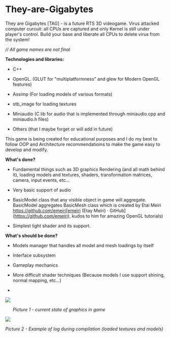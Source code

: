 # They-are-Gigabytes

They are Gigabytes [TAG] - is a future RTS 3D videogame. Virus attacked computer curcuit: all CPUs are captured and only Kernel is still under player's control. Build your base and liberate all CPUs to delete virus from the system!

*// All game names are not final*

**Technologies and libraries:**

* C++

* OpenGL.  (GLUT for "multiplatformness" and glew for Modern OpenGL features)

* Assimp (For loading models of various formats) 

* stb_image for loading textures

* Miniaudio (C lib for audio that is implemented through miniaudio.cpp and miniaudio.h files)

* Others (that I maybe forget or will add in future)

This game is being created for educational purposes and I do my best to follow OOP and Architecture recommendatioins to make the game easy to develop and modify.

**What's done?**

* Fundamental things such as 3D graphics Rendering (and all math behind it), loading models and textures, shaders, transformation matrices, camera, input events, etc...

* Very basic support of audio

* BasicModel class that any visible object in game will aggregate. BasicModel aggregates BasicMesh class which is created by Etai Meiri https://github.com/emeiri[emeiri (Etay Meiri) · GitHub](https://github.com/emeiri), kudos to him for amazing OpenGL tutorials)

* Simplest light shader and its support.

**What's should be done?**

* Models manager that handles all model and mesh loadings by itself

* Interface subsystem

* Gameplay mechanics

* More difficult shader techniques (Because models I use support shining, normal mapping, etc...)

* 

![](C:\Users\HP\AppData\Roaming\marktext\images\2024-11-05-11-31-30-image.png)

      *Picture 1 - current state of graphics in game*

![](C:\Users\HP\AppData\Roaming\marktext\images\2024-11-05-11-41-10-image.png)

*Picture 2 - Example of log during compilation (loaded textures and models)*
